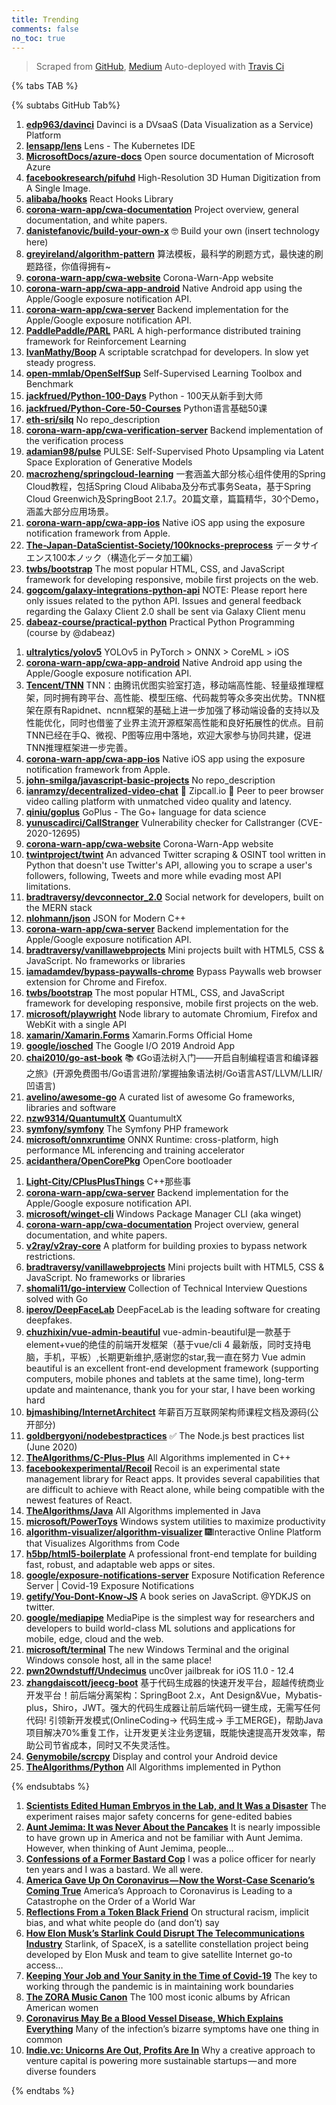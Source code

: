 ```yaml
---
title: Trending
comments: false
no_toc: true
---
```


> Scraped from [GitHub](https://github.com/trending), [Medium](https://medium.com/topic/popular)
Auto-deployed with [Travis Ci](https://travis-ci.org/)

{% tabs TAB %}
<!-- tab GitHub -->
{% subtabs GitHub Tab%}
<!-- tab Daily -->
1. [**edp963/davinci**](https://github.com/edp963/davinci)
Davinci is a DVsaaS (Data Visualization as a Service) Platform
2. [**lensapp/lens**](https://github.com/lensapp/lens)
Lens - The Kubernetes IDE
3. [**MicrosoftDocs/azure-docs**](https://github.com/MicrosoftDocs/azure-docs)
Open source documentation of Microsoft Azure
4. [**facebookresearch/pifuhd**](https://github.com/facebookresearch/pifuhd)
High-Resolution 3D Human Digitization from A Single Image.
5. [**alibaba/hooks**](https://github.com/alibaba/hooks)
React Hooks Library
6. [**corona-warn-app/cwa-documentation**](https://github.com/corona-warn-app/cwa-documentation)
Project overview, general documentation, and white papers.
7. [**danistefanovic/build-your-own-x**](https://github.com/danistefanovic/build-your-own-x)
🤓 Build your own (insert technology here)
8. [**greyireland/algorithm-pattern**](https://github.com/greyireland/algorithm-pattern)
算法模板，最科学的刷题方式，最快速的刷题路径，你值得拥有~
9. [**corona-warn-app/cwa-website**](https://github.com/corona-warn-app/cwa-website)
Corona-Warn-App website
10. [**corona-warn-app/cwa-app-android**](https://github.com/corona-warn-app/cwa-app-android)
Native Android app using the Apple/Google exposure notification API.
11. [**corona-warn-app/cwa-server**](https://github.com/corona-warn-app/cwa-server)
Backend implementation for the Apple/Google exposure notification API.
12. [**PaddlePaddle/PARL**](https://github.com/PaddlePaddle/PARL)
PARL A high-performance distributed training framework for Reinforcement Learning
13. [**IvanMathy/Boop**](https://github.com/IvanMathy/Boop)
A scriptable scratchpad for developers. In slow yet steady progress.
14. [**open-mmlab/OpenSelfSup**](https://github.com/open-mmlab/OpenSelfSup)
Self-Supervised Learning Toolbox and Benchmark
15. [**jackfrued/Python-100-Days**](https://github.com/jackfrued/Python-100-Days)
Python - 100天从新手到大师
16. [**jackfrued/Python-Core-50-Courses**](https://github.com/jackfrued/Python-Core-50-Courses)
Python语言基础50课
17. [**eth-sri/silq**](https://github.com/eth-sri/silq)
No repo_description
18. [**corona-warn-app/cwa-verification-server**](https://github.com/corona-warn-app/cwa-verification-server)
Backend implementation of the verification process
19. [**adamian98/pulse**](https://github.com/adamian98/pulse)
PULSE: Self-Supervised Photo Upsampling via Latent Space Exploration of Generative Models
20. [**macrozheng/springcloud-learning**](https://github.com/macrozheng/springcloud-learning)
一套涵盖大部分核心组件使用的Spring Cloud教程，包括Spring Cloud Alibaba及分布式事务Seata，基于Spring Cloud Greenwich及SpringBoot 2.1.7。20篇文章，篇篇精华，30个Demo，涵盖大部分应用场景。
21. [**corona-warn-app/cwa-app-ios**](https://github.com/corona-warn-app/cwa-app-ios)
Native iOS app using the exposure notification framework from Apple.
22. [**The-Japan-DataScientist-Society/100knocks-preprocess**](https://github.com/The-Japan-DataScientist-Society/100knocks-preprocess)
データサイエンス100本ノック（構造化データ加工編）
23. [**twbs/bootstrap**](https://github.com/twbs/bootstrap)
The most popular HTML, CSS, and JavaScript framework for developing responsive, mobile first projects on the web.
24. [**gogcom/galaxy-integrations-python-api**](https://github.com/gogcom/galaxy-integrations-python-api)
NOTE: Please report here only issues related to the python API. Issues and general feedback regarding the Galaxy Client 2.0 shall be sent via Galaxy Client menu
25. [**dabeaz-course/practical-python**](https://github.com/dabeaz-course/practical-python)
Practical Python Programming (course by @dabeaz)
<!-- endtab -->
<!-- tab Weekly -->
1. [**ultralytics/yolov5**](https://github.com/ultralytics/yolov5)
YOLOv5 in PyTorch > ONNX > CoreML > iOS
2. [**corona-warn-app/cwa-app-android**](https://github.com/corona-warn-app/cwa-app-android)
Native Android app using the Apple/Google exposure notification API.
3. [**Tencent/TNN**](https://github.com/Tencent/TNN)
TNN：由腾讯优图实验室打造，移动端高性能、轻量级推理框架，同时拥有跨平台、高性能、模型压缩、代码裁剪等众多突出优势。TNN框架在原有Rapidnet、ncnn框架的基础上进一步加强了移动端设备的支持以及性能优化，同时也借鉴了业界主流开源框架高性能和良好拓展性的优点。目前TNN已经在手Q、微视、P图等应用中落地，欢迎大家参与协同共建，促进TNN推理框架进一步完善。
4. [**corona-warn-app/cwa-app-ios**](https://github.com/corona-warn-app/cwa-app-ios)
Native iOS app using the exposure notification framework from Apple.
5. [**john-smilga/javascript-basic-projects**](https://github.com/john-smilga/javascript-basic-projects)
No repo_description
6. [**ianramzy/decentralized-video-chat**](https://github.com/ianramzy/decentralized-video-chat)
🚀 Zipcall.io 🚀 Peer to peer browser video calling platform with unmatched video quality and latency.
7. [**qiniu/goplus**](https://github.com/qiniu/goplus)
GoPlus - The Go+ language for data science
8. [**yunuscadirci/CallStranger**](https://github.com/yunuscadirci/CallStranger)
Vulnerability checker for Callstranger (CVE-2020-12695)
9. [**corona-warn-app/cwa-website**](https://github.com/corona-warn-app/cwa-website)
Corona-Warn-App website
10. [**twintproject/twint**](https://github.com/twintproject/twint)
An advanced Twitter scraping & OSINT tool written in Python that doesn't use Twitter's API, allowing you to scrape a user's followers, following, Tweets and more while evading most API limitations.
11. [**bradtraversy/devconnector_2.0**](https://github.com/bradtraversy/devconnector_2.0)
Social network for developers, built on the MERN stack
12. [**nlohmann/json**](https://github.com/nlohmann/json)
JSON for Modern C++
13. [**corona-warn-app/cwa-server**](https://github.com/corona-warn-app/cwa-server)
Backend implementation for the Apple/Google exposure notification API.
14. [**bradtraversy/vanillawebprojects**](https://github.com/bradtraversy/vanillawebprojects)
Mini projects built with HTML5, CSS & JavaScript. No frameworks or libraries
15. [**iamadamdev/bypass-paywalls-chrome**](https://github.com/iamadamdev/bypass-paywalls-chrome)
Bypass Paywalls web browser extension for Chrome and Firefox.
16. [**twbs/bootstrap**](https://github.com/twbs/bootstrap)
The most popular HTML, CSS, and JavaScript framework for developing responsive, mobile first projects on the web.
17. [**microsoft/playwright**](https://github.com/microsoft/playwright)
Node library to automate Chromium, Firefox and WebKit with a single API
18. [**xamarin/Xamarin.Forms**](https://github.com/xamarin/Xamarin.Forms)
Xamarin.Forms Official Home
19. [**google/iosched**](https://github.com/google/iosched)
The Google I/O 2019 Android App
20. [**chai2010/go-ast-book**](https://github.com/chai2010/go-ast-book)
📚 《Go语法树入门——开启自制编程语言和编译器之旅》(开源免费图书/Go语言进阶/掌握抽象语法树/Go语言AST/LLVM/LLIR/凹语言)
21. [**avelino/awesome-go**](https://github.com/avelino/awesome-go)
A curated list of awesome Go frameworks, libraries and software
22. [**nzw9314/QuantumultX**](https://github.com/nzw9314/QuantumultX)
QuantumultX
23. [**symfony/symfony**](https://github.com/symfony/symfony)
The Symfony PHP framework
24. [**microsoft/onnxruntime**](https://github.com/microsoft/onnxruntime)
ONNX Runtime: cross-platform, high performance ML inferencing and training accelerator
25. [**acidanthera/OpenCorePkg**](https://github.com/acidanthera/OpenCorePkg)
OpenCore bootloader
<!-- endtab -->
<!-- tab Monthly -->
1. [**Light-City/CPlusPlusThings**](https://github.com/Light-City/CPlusPlusThings)
C++那些事
2. [**corona-warn-app/cwa-server**](https://github.com/corona-warn-app/cwa-server)
Backend implementation for the Apple/Google exposure notification API.
3. [**microsoft/winget-cli**](https://github.com/microsoft/winget-cli)
Windows Package Manager CLI (aka winget)
4. [**corona-warn-app/cwa-documentation**](https://github.com/corona-warn-app/cwa-documentation)
Project overview, general documentation, and white papers.
5. [**v2ray/v2ray-core**](https://github.com/v2ray/v2ray-core)
A platform for building proxies to bypass network restrictions.
6. [**bradtraversy/vanillawebprojects**](https://github.com/bradtraversy/vanillawebprojects)
Mini projects built with HTML5, CSS & JavaScript. No frameworks or libraries
7. [**shomali11/go-interview**](https://github.com/shomali11/go-interview)
Collection of Technical Interview Questions solved with Go
8. [**iperov/DeepFaceLab**](https://github.com/iperov/DeepFaceLab)
DeepFaceLab is the leading software for creating deepfakes.
9. [**chuzhixin/vue-admin-beautiful**](https://github.com/chuzhixin/vue-admin-beautiful)
vue-admin-beautiful是一款基于element+vue的绝佳的前端开发框架（基于vue/cli 4 最新版，同时支持电脑，手机，平板）,长期更新维护,感谢您的star,我一直在努力 Vue admin beautiful is an excellent front-end development framework (supporting computers, mobile phones and tablets at the same time), long-term update and maintenance, thank you for your star, I have been working hard
10. [**bjmashibing/InternetArchitect**](https://github.com/bjmashibing/InternetArchitect)
年薪百万互联网架构师课程文档及源码(公开部分)
11. [**goldbergyoni/nodebestpractices**](https://github.com/goldbergyoni/nodebestpractices)
✅ The Node.js best practices list (June 2020)
12. [**TheAlgorithms/C-Plus-Plus**](https://github.com/TheAlgorithms/C-Plus-Plus)
All Algorithms implemented in C++
13. [**facebookexperimental/Recoil**](https://github.com/facebookexperimental/Recoil)
Recoil is an experimental state management library for React apps. It provides several capabilities that are difficult to achieve with React alone, while being compatible with the newest features of React.
14. [**TheAlgorithms/Java**](https://github.com/TheAlgorithms/Java)
All Algorithms implemented in Java
15. [**microsoft/PowerToys**](https://github.com/microsoft/PowerToys)
Windows system utilities to maximize productivity
16. [**algorithm-visualizer/algorithm-visualizer**](https://github.com/algorithm-visualizer/algorithm-visualizer)
🎆Interactive Online Platform that Visualizes Algorithms from Code
17. [**h5bp/html5-boilerplate**](https://github.com/h5bp/html5-boilerplate)
A professional front-end template for building fast, robust, and adaptable web apps or sites.
18. [**google/exposure-notifications-server**](https://github.com/google/exposure-notifications-server)
Exposure Notification Reference Server | Covid-19 Exposure Notifications
19. [**getify/You-Dont-Know-JS**](https://github.com/getify/You-Dont-Know-JS)
A book series on JavaScript. @YDKJS on twitter.
20. [**google/mediapipe**](https://github.com/google/mediapipe)
MediaPipe is the simplest way for researchers and developers to build world-class ML solutions and applications for mobile, edge, cloud and the web.
21. [**microsoft/terminal**](https://github.com/microsoft/terminal)
The new Windows Terminal and the original Windows console host, all in the same place!
22. [**pwn20wndstuff/Undecimus**](https://github.com/pwn20wndstuff/Undecimus)
unc0ver jailbreak for iOS 11.0 - 12.4
23. [**zhangdaiscott/jeecg-boot**](https://github.com/zhangdaiscott/jeecg-boot)
基于代码生成器的快速开发平台，超越传统商业开发平台！前后端分离架构：SpringBoot 2.x，Ant Design&Vue，Mybatis-plus，Shiro，JWT。强大的代码生成器让前后端代码一键生成，无需写任何代码! 引领新开发模式(OnlineCoding-> 代码生成-> 手工MERGE)，帮助Java项目解决70%重复工作，让开发更关注业务逻辑，既能快速提高开发效率，帮助公司节省成本，同时又不失灵活性。
24. [**Genymobile/scrcpy**](https://github.com/Genymobile/scrcpy)
Display and control your Android device
25. [**TheAlgorithms/Python**](https://github.com/TheAlgorithms/Python)
All Algorithms implemented in Python
<!-- endtab -->
{% endsubtabs %}
<!-- endtab -->
<!-- tab Medium -->
1. [**Scientists Edited Human Embryos in the Lab, and It Was a Disaster**](https://onezero.medium.com/scientists-edited-human-embryos-in-the-lab-and-it-was-a-disaster-9473918d769d?source=topic_page---------------------------20)
The experiment raises major safety concerns for gene-edited babies
2. [**Aunt Jemima: It was Never About the Pancakes**](https://medium.com/@blackexcellence/aunt-jemima-it-was-never-about-the-pancakes-14a48a6523d?source=topic_page---------0------------------1)
It is nearly impossible to have grown up in America and not be familiar with Aunt Jemima. However, when thinking of Aunt Jemima, people…
3. [**Confessions of a Former Bastard Cop**](https://medium.com/@OfcrACab/confessions-of-a-former-bastard-cop-bb14d17bc759?source=topic_page---------1------------------1)
I was a police officer for nearly ten years and I was a bastard. We all were.
4. [**America Gave Up On Coronavirus — Now the Worst-Case Scenario’s Coming True**](https://eand.co/america-gave-up-on-coronavirus-now-the-worst-case-scenarios-coming-true-630dc65f9dd5?source=topic_page---------2------------------1)
America’s Approach to Coronavirus is Leading to a Catastrophe on the Order of a World War
5. [**Reflections From a Token Black Friend**](https://humanparts.medium.com/reflections-from-a-token-black-friend-2f1ea522d42d?source=topic_page---------4------------------1)
On structural racism, implicit bias, and what white people do (and don’t) say
6. [**How Elon Musk’s Starlink Could Disrupt The Telecommunications Industry**](https://medium.com/swlh/how-elon-musks-starlink-could-disrupt-the-telecommunications-industry-838b44c1d900?source=topic_page---------5------------------1)
Starlink, of SpaceX, is a satellite constellation project being developed by Elon Musk and team to give satellite Internet go-to access…
7. [**Keeping Your Job and Your Sanity in the Time of Covid-19**](https://zora.medium.com/keeping-your-job-and-your-sanity-in-the-time-of-covid-19-4814f188b5dc?source=topic_page---------6------------------1)
The key to working through the pandemic is in maintaining work boundaries
8. [**The ZORA Music Canon**](https://zora.medium.com/the-zora-music-canon-5a29296c6112?source=topic_page---------7------------------1)
The 100 most iconic albums by African American women
9. [**Coronavirus May Be a Blood Vessel Disease, Which Explains Everything**](https://elemental.medium.com/coronavirus-may-be-a-blood-vessel-disease-which-explains-everything-2c4032481ab2?source=topic_page---------8------------------1)
Many of the infection’s bizarre symptoms have one thing in common
10. [**Indie.vc: Unicorns Are Out, Profits Are In**](https://marker.medium.com/indie-vc-unicorns-are-out-profits-are-in-648d2576319?source=topic_page---------9------------------1)
Why a creative approach to venture capital is powering more sustainable startups — and more diverse founders
<!-- endtab -->
{% endtabs %}
